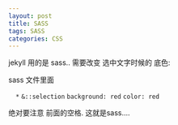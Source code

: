 ```yaml
---
layout: post
title: SASS
tags: SASS
categories: CSS
---
```



jekyll 用的是 sass..
需要改变 选中文字时候的 底色:


sass 文件里面

`  *`
`&::selection`
`background: red`
`color: red`


绝对要注意 前面的空格. 这就是sass....